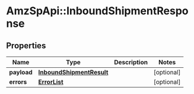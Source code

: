 # AmzSpApi::InboundShipmentResponse

## Properties
Name | Type | Description | Notes
------------ | ------------- | ------------- | -------------
**payload** | [**InboundShipmentResult**](InboundShipmentResult.md) |  | [optional] 
**errors** | [**ErrorList**](ErrorList.md) |  | [optional] 

